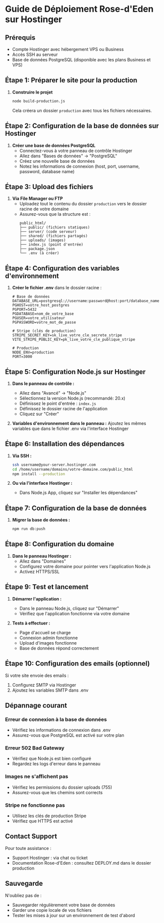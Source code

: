 # Guide de Déploiement Rose-d'Eden sur Hostinger

## Prérequis
- Compte Hostinger avec hébergement VPS ou Business
- Accès SSH au serveur
- Base de données PostgreSQL (disponible avec les plans Business et VPS)

## Étape 1: Préparer le site pour la production

1. **Construire le projet**
   ```bash
   node build-production.js
   ```
   Cela créera un dossier `production` avec tous les fichiers nécessaires.

## Étape 2: Configuration de la base de données sur Hostinger

1. **Créer une base de données PostgreSQL**
   - Connectez-vous à votre panneau de contrôle Hostinger
   - Allez dans "Bases de données" → "PostgreSQL"
   - Créez une nouvelle base de données
   - Notez les informations de connexion (host, port, username, password, database name)

## Étape 3: Upload des fichiers

1. **Via File Manager ou FTP**
   - Uploadez tout le contenu du dossier `production` vers le dossier racine de votre domaine
   - Assurez-vous que la structure est :
     ```
     public_html/
     ├── public/ (fichiers statiques)
     ├── server/ (code serveur)
     ├── shared/ (fichiers partagés)
     ├── uploads/ (images)
     ├── index.js (point d'entrée)
     ├── package.json
     └── .env (à créer)
     ```

## Étape 4: Configuration des variables d'environnement

1. **Créer le fichier .env** dans le dossier racine :
   ```env
   # Base de données
   DATABASE_URL=postgresql://username:password@host:port/database_name
   PGHOST=votre_host_postgres
   PGPORT=5432
   PGDATABASE=nom_de_votre_base
   PGUSER=votre_utilisateur
   PGPASSWORD=votre_mot_de_passe

   # Stripe (clés de production)
   STRIPE_SECRET_KEY=sk_live_votre_cle_secrete_stripe
   VITE_STRIPE_PUBLIC_KEY=pk_live_votre_cle_publique_stripe

   # Production
   NODE_ENV=production
   PORT=3000
   ```

## Étape 5: Configuration Node.js sur Hostinger

1. **Dans le panneau de contrôle :**
   - Allez dans "Avancé" → "Node.js"
   - Sélectionnez la version Node.js (recommandé: 20.x)
   - Définissez le point d'entrée : `index.js`
   - Définissez le dossier racine de l'application
   - Cliquez sur "Créer"

2. **Variables d'environnement dans le panneau :**
   Ajoutez les mêmes variables que dans le fichier .env via l'interface Hostinger

## Étape 6: Installation des dépendances

1. **Via SSH :**
   ```bash
   ssh username@your-server.hostinger.com
   cd /home/username/domains/votre-domaine.com/public_html
   npm install --production
   ```

2. **Ou via l'interface Hostinger :**
   - Dans Node.js App, cliquez sur "Installer les dépendances"

## Étape 7: Configuration de la base de données

1. **Migrer la base de données :**
   ```bash
   npm run db:push
   ```

## Étape 8: Configuration du domaine

1. **Dans le panneau Hostinger :**
   - Allez dans "Domaines"
   - Configurez votre domaine pour pointer vers l'application Node.js
   - Activez HTTPS/SSL

## Étape 9: Test et lancement

1. **Démarrer l'application :**
   - Dans le panneau Node.js, cliquez sur "Démarrer"
   - Vérifiez que l'application fonctionne via votre domaine

2. **Tests à effectuer :**
   - Page d'accueil se charge
   - Connexion admin fonctionne
   - Upload d'images fonctionne
   - Base de données répond correctement

## Étape 10: Configuration des emails (optionnel)

Si votre site envoie des emails :
1. Configurez SMTP via Hostinger
2. Ajoutez les variables SMTP dans .env

## Dépannage courant

### Erreur de connexion à la base de données
- Vérifiez les informations de connexion dans .env
- Assurez-vous que PostgreSQL est activé sur votre plan

### Erreur 502 Bad Gateway
- Vérifiez que Node.js est bien configuré
- Regardez les logs d'erreur dans le panneau

### Images ne s'affichent pas
- Vérifiez les permissions du dossier uploads (755)
- Assurez-vous que les chemins sont corrects

### Stripe ne fonctionne pas
- Utilisez les clés de production Stripe
- Vérifiez que HTTPS est activé

## Contact Support

Pour toute assistance :
- Support Hostinger : via chat ou ticket
- Documentation Rose-d'Eden : consultez DEPLOY.md dans le dossier production

## Sauvegarde

N'oubliez pas de :
- Sauvegarder régulièrement votre base de données
- Garder une copie locale de vos fichiers
- Tester les mises à jour sur un environnement de test d'abord